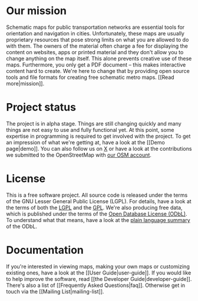# Our mission
Schematic maps for public transportation networks are essential tools
for orientation and navigation in cities. Unfortunately, these maps are
usually proprietary resources that pose strong limits on what you are
allowed to do with them. The owners of the material often charge a fee
for displaying the content on websites, apps or printed material and
they don't allow you to change anything on the map itself. This alone
prevents creative use of these maps. Furthermore, you only get a PDF
document – this makes interactive content hard to create. We're here to
change that by providing open source tools and file formats for
creating free schematic metro maps. [[Read more|mission]].

# Project status
The project is in alpha stage. Things are still changing quickly and
many things are not easy to use and fully functional yet. At this
point, some expertise in programming is required to get involved with
the project. To get an impression of what we're getting at, have a look
at the [[Demo page|demo]]. You can also follow us on
[X](https://x.com/openmetromaps) or have a
look at the contributions we submitted to the OpenStreetMap with
[our OSM account](https://www.openstreetmap.org/user/OpenMetroMaps).

# License
This is a free software project. All source code is released under the
terms of the GNU Lesser General Public License (LGPL). For details,
have a look at the terms of both the
[LGPL](https://www.gnu.org/licenses/lgpl-3.0.html)
and the
[GPL](https://www.gnu.org/licenses/gpl-3.0.html).
We're also producing free data, which is published under the terms of the
[Open Database License (ODbL)](https://opendatacommons.org/licenses/odbl/1.0/).
To understand what that means, have a look at the
[plain language summary](https://opendatacommons.org/licenses/odbl/summary/)
of the ODbL.

# Documentation
If you're interested in viewing maps, making your own maps or
customizing existing ones, have a look at the [[User Guide|user-guide]].
If you would like to help improve the software, read
[[the Developer Guide|developer-guide]]. There's also a list of
[[Frequently Asked Questions|faq]]. Otherwise get in touch via
the [[Mailing List|mailing-list]].